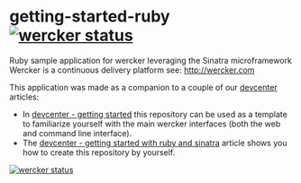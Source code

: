 getting-started-ruby   [![wercker status](https://app.wercker.com/status/3f121f18f2bc0edf793730f4b891e455/s "wercker status")](https://app.wercker.com/project/bykey/3f121f18f2bc0edf793730f4b891e455)
====================

Ruby sample application for wercker leveraging the Sinatra microframework
Wercker is a continuous delivery platform see: http://wercker.com

This application was made as a companion to a couple of our [devcenter](http://devcenter.wercker.com) articles:
* In [devcenter - getting started](http://devcenter.wercker.com/articles/gettingstarted/) this repository can be used as a template to familiarize yourself with the main wercker interfaces (both the web and command line interface).
* The [devcenter - getting started with ruby and sinatra](http://devcenter.wercker.com/articles/languages/ruby/getting-started-sinatra-api.html) article shows you how to create this repository by yourself.

[![wercker status](https://app.wercker.com/status/3f121f18f2bc0edf793730f4b891e455/m "wercker status")](https://app.wercker.com/project/bykey/3f121f18f2bc0edf793730f4b891e455)
